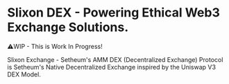 # Slixon DEX - Powering Ethical Web3 Exchange Solutions.

⚠️WIP - This is Work In Progress!

Slixon Exchange - Setheum's AMM DEX (Decentralized Exchange) Protocol is Setheum's Native Decentralized Exchange inspired by the Uniswap V3 DEX Model.
